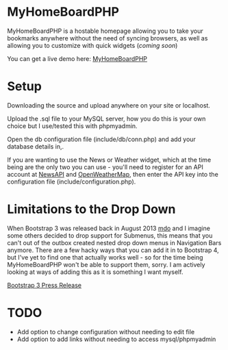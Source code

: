 # MyHomeBoardPHP
MyHomeBoardPHP is a hostable homepage allowing you to take your bookmarks anywhere without the need of syncing browsers, as well as allowing you to customize with quick widgets (_coming soon_)

You can get a live demo here: [MyHomeBoardPHP](https://demo-code.laimmckenzie.com/MyHomeBoardPHP/)

# Setup
Downloading the source and upload anywhere on your site or localhost.

Upload the .sql file to your MySQL server, how you do this is your own choice but I use/tested this with phpmyadmin.

Open the db configuration file (include/db/conn.php) and add your database details in,.

If you are wanting to use the News or Weather widget, which at the time being are the only two you can use - you'll need to register for an API account at [NewsAPI](https://newsapi.org) and [OpenWeatherMap](https://openweathermap.org), then enter the API key into the configuration file (include/configuration.php).

# Limitations to the Drop Down
When Bootstrap 3 was released back in August 2013 [mdo](https://github.com/twbs/bootstrap/issues/21026#issuecomment-256704655) and I imagine some others decided to drop support for Submenus, this means that you can't out of the outbox created nested drop down menus in Navigation Bars anymore.  There are a few hacky ways that you can add it in to Bootstrap 4, but I've yet to find one that actually works well - so for the time being MyHomeBoardPHP won't be able to support them, sorry.  I am actively looking at ways of adding this as it is something I want myself. 

[Bootstrap 3 Press Release](https://blog.getbootstrap.com/2013/08/19/bootstrap-3-released/)

# TODO
* Add option to change configuration without needing to edit file
* Add option to add links without needing to access mysql/phpmyadmin

